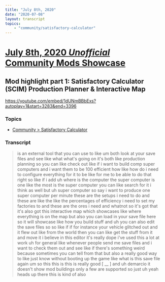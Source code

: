 ```yaml
---
title: "July 8th, 2020"
date: "2020-07-08"
layout: transcript
topics: 
    - "community/satisfactory-calculator"
---
```

# [July 8th, 2020 *Unofficial* Community Mods Showcase](../2020-07-08.md)
## Mod highlight part 1: Satisfactory Calculator (SCIM) Production Planner & Interactive Map
https://youtube.com/embed/1dUNmBBbExs?autoplay=1&start=3283&end=3396
### Topics
* [Community > Satisfactory Calculator](../topics/community/satisfactory-calculator.md)

### Transcript

> is an external tool that you can use to
> like um
> both look at your save files and see
> like what what's going on
> it's both like production planning so
> you can like check out like
> if i want to build comp super computers
> and i want them to be 100 efficient
> how like how do i need to configure
> everything for it to be like for me to
> be able to do that right so like
> if i add uh
> where is the computer the super computer
> is one like the most
> is the super computer you can like
> search for it i think as well but
> uh super computer
> so say i want to produce one super
> computer per minute
> these are the setups i need to do and
> these are like the
> like the percentages of efficiency i
> need to set my factories to and these
> are the ores i need and whatnot
> so it's got that it's also got this
> interactive map
> which showcases like where everything is
> on the map
> but also you can load in your save file
> here so it will showcase like
> how you build stuff and uh you can also
> edit the save files so
> so like if if for instance your vehicle
> glitched out and it flew out like
> from the world then you can like get the
> stuff from it and move
> it i believe in this editor it's really
> dope i've used this a lot at work
> uh for general
> like whenever people send me save files
> and
> i want to check them out and see like if
> there's something weird because
> sometimes
> you can tell from that but also a really
> good way to like just know without
> booting up the game like
> what is this save file again um so this
> this is
> this is really good [ __ ] and uh demarcio
> it doesn't show mod buildings only a few
> are supported so just uh
> yeah heads up there this is kind of also
